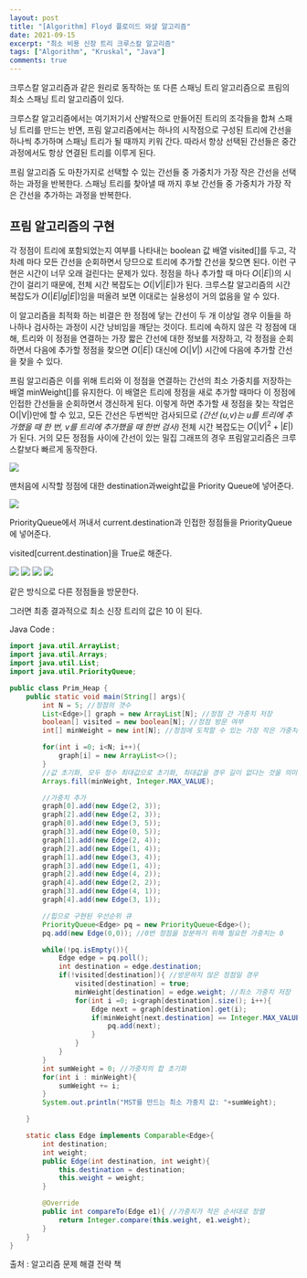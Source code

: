 ```yaml
---
layout: post
title: "[Algorithm] Floyd 플로이드 와샬 알고리즘"
date: 2021-09-15
excerpt: "최소 비용 신장 트리 크루스칼 알고리즘"
tags: ["Algorithm", "Kruskal", "Java"]
comments: true
---
```


크루스칼 알고리즘과 같은 원리로 동작하는 또 다른 스패닝 트리 알고리즘으로 프림의 최소 스패닝 트리 알고리즘이 있다. 

크루스칼 알고리즘에서는 여기저기서 산발적으로 만들어진 트리의 조각들을 합쳐 스패닝 트리를 만드는 반면, 프림 알고리즘에서는 하나의 시작점으로 구성된 트리에 간선을 하나씩 추가하며 스패닝 트리가 될 때까지 키워 간다. 따라서 항상 선택된 간선들은 중간 과정에서도 항상 연결된 트리를 이루게 된다. 

프림 알고리즘 도 마찬가지로 선택할 수 있는 간선들 중 가중치가 가장 작은 간선을 선택하는 과정을 반복한다. 스패닝 트리를 찾아낼 때 까지 후보 간선들 중 가중치가 가장 작은 간선을 추가하는 과정을 반복한다. 

## 프림 알고리즘의 구현

각 정점이 트리에 포함되었는지 여부를 나타내는 boolean 값 배열 visited[]를 두고, 각 차례 마다 모든 간선을 순회하면서 당므으로 트리에 추가할 간선을 찾으면 된다. 이런 구현은 시간이 너무 오래 걸린다는 문제가 있다. 정점을 하나 추가할 때 마다 $O(|E|)$의 시간이 걸리기 때문에, 전체 시간 복잡도는 $O(|V||E|)$가 된다. 크루스칼 알고리즘의 시간 복잡도가 $O(|E|lg|E|)$임을 떠올려 보면 이대로는 실용성이 거의 없음을 알 수 있다. 

이 알고리즘을 최적화 하는 비결은 한 정점에 닿는 간선이 두 개 이상일 경우 이들을 하나하나 검사하는 과정이 시간 낭비임을 깨닫는 것이다. 트리에 속하지 않은 각 정점에 대해, 트리와 이 정점을 연결하는 가장 짧은 간선에 대한 정보를 저장하고, 각 정점을 순회하면서 다음에 추가할 정점을 찾으면 $O(|E|)$ 대신에 $O(|V|)$  시간에 다음에 추가할 간선을 찾을 수 있다. 

프림 알고리즘은 이를 위해 트리와 이 정점을 연결하는 간선의 최소 가중치를 저장하는 배열 minWeight[]를 유지한다. 이 배열은 트리에 정점을 새로 추가할 때마다 이 정점에 인접한 간선들을 순회하면서 갱신하게 된다. 이렇게 하면 추가할 새 정점을 찾는 작업은 O(|V|)만에 할 수 있고, 모든 간선은 두번씩만 검사되므로 *(간선 (u,v)는 u를 트리에 추가했을 때 한 번, v를 트리에 추가했을 때 한번 검사)* 전체 시간 복잡도는 $O(|V|^2+|E|)$가 된다. 거의 모든 정점들 사이에 간선이 있는 밀집 그래프의 경우 프림알고리즘은 크루스칼보다 빠르게 동작한다. 

<img src ="https://eunmik.github.io/bonita.blog/assets/img/2021/0917/img1.PNG" />

맨처음에 시작할 정점에 대한 destination과weight값을 Priority Queue에 넣어준다. 

<img src ="https://eunmik.github.io/bonita.blog/assets/img/2021/0917/img2.PNG" />

PriorityQueue에서 꺼내서 current.destination과 인접한 정점들을 PriorityQueue에 넣어준다. 

visited[current.destination]을 True로 해준다. 

<img src ="https://eunmik.github.io/bonita.blog/assets/img/2021/0917/img3.PNG" />

<img src ="https://eunmik.github.io/bonita.blog/assets/img/2021/0917/img4.PNG" />

<img src ="https://eunmik.github.io/bonita.blog/assets/img/2021/0917/img5.PNG" />

<img src ="https://eunmik.github.io/bonita.blog/assets/img/2021/0917/img6.PNG" />

같은 방식으로 다른 정점들을 방문한다. 

그러면 최종 결과적으로 최소 신장 트리의 값은 10 이 된다. 

Java Code :

```java
import java.util.ArrayList;
import java.util.Arrays;
import java.util.List;
import java.util.PriorityQueue;

public class Prim_Heap {
    public static void main(String[] args){
        int N = 5; //정점의 갯수
        List<Edge>[] graph = new ArrayList[N]; //정점 간 가중치 저장
        boolean[] visited = new boolean[N]; //정점 방문 여부
        int[] minWeight = new int[N]; //정점에 도착할 수 있는 가장 작은 가중치

        for(int i =0; i<N; i++){
            graph[i] = new ArrayList<>();
        }
        //값 초기화, 모두 정수 최대값으로 초기화, 최대값을 경우 길이 없다는 것을 의미
        Arrays.fill(minWeight, Integer.MAX_VALUE);

        //가중치 추가
        graph[0].add(new Edge(2, 3));
        graph[2].add(new Edge(2, 3));
        graph[0].add(new Edge(3, 5));
        graph[3].add(new Edge(0, 5));
        graph[1].add(new Edge(2, 4));
        graph[2].add(new Edge(1, 4));
        graph[1].add(new Edge(3, 4));
        graph[3].add(new Edge(1, 4));
        graph[2].add(new Edge(4, 2));
        graph[4].add(new Edge(2, 2));
        graph[3].add(new Edge(4, 1));
        graph[4].add(new Edge(3, 1));

        //힙으로 구현된 우선순위 큐
        PriorityQueue<Edge> pq = new PriorityQueue<Edge>();
        pq.add(new Edge(0,0)); //0번 정점을 장분하기 위해 필요한 가중치는 0

        while(!pq.isEmpty()){
            Edge edge = pq.poll();
            int destination = edge.destination;
            if(!visited[destination]){ //방문하지 않은 정점일 경우
                visited[destination] = true;
                minWeight[destination] = edge.weight; //최소 가중치 저장
                for(int i =0; i<graph[destination].size(); i++){
                    Edge next = graph[destination].get(i);
                    if(minWeight[next.destination] == Integer.MAX_VALUE){
                        pq.add(next);
                    }
                }
            }
        }
        int sumWeight = 0; //가중치의 합 초기화
        for(int i : minWeight){
            sumWeight += i;
        }
        System.out.println("MST를 만드는 최소 가중치 값: "+sumWeight);

    }

    static class Edge implements Comparable<Edge>{
        int destination;
        int weight;
        public Edge(int destination, int weight){
            this.destination = destination;
            this.weight = weight;
        }

        @Override
        public int compareTo(Edge e1){ //가중치가 작은 순서대로 정렬
            return Integer.compare(this.weight, e1.weight);
        }
    }
}
```

출처 : 알고리즘 문제 해결 전략 책